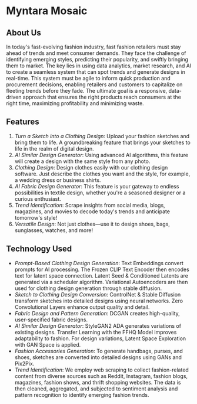 # Myntara Mosaic

## About Us
In today's fast-evolving fashion industry, fast fashion retailers must stay ahead of trends and meet consumer demands. They face the challenge of identifying emerging styles, predicting their popularity, and swiftly bringing them to market. The key lies in using data analytics, market research, and AI to create a seamless system that can spot trends and generate designs in real-time. This system must be agile to inform quick production and procurement decisions, enabling retailers and customers to capitalize on fleeting trends before they fade. The ultimate goal is a responsive, data-driven approach that ensures the right products reach consumers at the right time, maximizing profitability and minimizing waste.

## Features
1. *Turn a Sketch into a Clothing Design*: Upload your fashion sketches and bring them to life. A groundbreaking feature that brings your sketches to life in the realm of digital design.
2. *AI Similar Design Generator*: Using advanced AI algorithms, this feature will create a design with the same style from any photo.
3. *Clothing Design*: Design clothes easily with our clothing design software. Just describe the clothes you want and the style, for example, a wedding dress or business shirts.
4. *AI Fabric Design Generator*: This feature is your gateway to endless possibilities in textile design, whether you're a seasoned designer or a curious enthusiast.
5. *Trend Identification*: Scrape insights from social media, blogs, magazines, and movies to decode today's trends and anticipate tomorrow's style!
6. *Versatile Design*: Not just clothes—use it to design shoes, bags, sunglasses, watches, and more!

## Technology Used
- *Prompt-Based Clothing Design Generation*: Text Embeddings convert prompts for AI processing. The Frozen CLIP Text Encoder then encodes text for latent space connection. Latent Seed & Conditioned Latents are generated via a scheduler algorithm. Variational Autoencoders are then used for clothing design generation through stable diffusion.
- *Sketch to Clothing Design Conversion*: ControlNet & Stable Diffusion transform sketches into detailed designs using neural networks. Zero Convolutional Layers enhance output quality and detail.
- *Fabric Design and Pattern Generation*: DCGAN creates high-quality, user-specified fabric designs.
- *AI Similar Design Generator*: StyleGAN2 ADA generates variations of existing designs. Transfer Learning with the FFHQ Model improves adaptability to fashion. For design variations, Latent Space Exploration with GAN Space is applied.
- *Fashion Accessories Generation*: To generate handbags, purses, and shoes, sketches are converted into detailed designs using GANs and Pix2Pix.
- *Trend Identification*: We employ web scraping to collect fashion-related content from diverse sources such as Reddit, Instagram, fashion blogs, magazines, fashion shows, and thrift shopping websites. The data is then cleaned, aggregated, and subjected to sentiment analysis and pattern recognition to identify emerging fashion trends.

